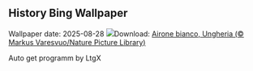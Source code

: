 ## History Bing Wallpaper
Wallpaper date: 2025-08-28
![](https://www.bing.com/th?id=OHR.WhiteEgret_IT-IT9836668114_UHD.jpg&w=1000)Download: [Airone bianco, Ungheria (© Markus Varesvuo/Nature Picture Library)](https://www.bing.com/th?id=OHR.WhiteEgret_IT-IT9836668114_UHD.jpg)

Auto get programm by LtgX
